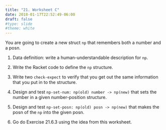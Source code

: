 ```yaml
---
title: "21. Worksheet C"
date: 2018-01-17T22:52:49-06:00
draft: false
#type: slide
#theme: white
---
```


You are going to create a new struct `np` that remembers both a number and a posn. 

1. Data definition: write a human-understandable description for `np`.

2. Write the Racket code to define the `np` structure.

3. Write two `check-expect` to verify that you get out the same information that 
you put in to the structure.

4. Design and test `np-set-num: np(old) number -> np(new)` that sets the number in a given number-position structure.

5. Design and test `np-set-posn: np(old) posn -> np(new)` that makes the posn of the `np` into the given posn. 

6. Go do Exercise 21.6.3 using the idea from this worksheet.

